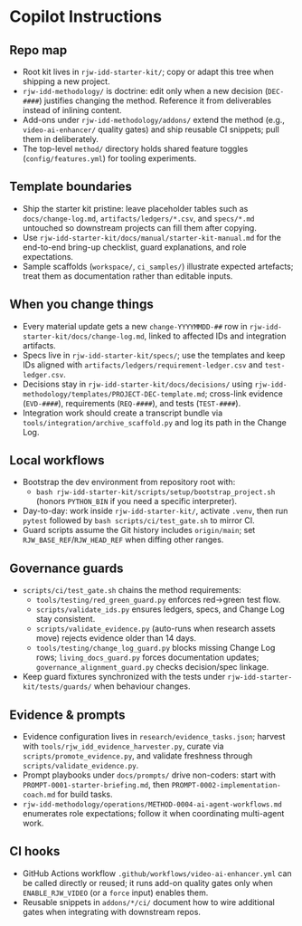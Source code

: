 # Copilot Instructions

## Repo map
- Root kit lives in `rjw-idd-starter-kit/`; copy or adapt this tree when shipping a new project.
- `rjw-idd-methodology/` is doctrine: edit only when a new decision (`DEC-####`) justifies changing the method. Reference it from deliverables instead of inlining content.
- Add-ons under `rjw-idd-methodology/addons/` extend the method (e.g., `video-ai-enhancer/` quality gates) and ship reusable CI snippets; pull them in deliberately.
- The top-level `method/` directory holds shared feature toggles (`config/features.yml`) for tooling experiments.

## Template boundaries
- Ship the starter kit pristine: leave placeholder tables such as `docs/change-log.md`, `artifacts/ledgers/*.csv`, and `specs/*.md` untouched so downstream projects can fill them after copying.
- Use `rjw-idd-starter-kit/docs/manual/starter-kit-manual.md` for the end-to-end bring-up checklist, guard explanations, and role expectations.
- Sample scaffolds (`workspace/`, `ci_samples/`) illustrate expected artefacts; treat them as documentation rather than editable inputs.

## When you change things
- Every material update gets a new `change-YYYYMMDD-##` row in `rjw-idd-starter-kit/docs/change-log.md`, linked to affected IDs and integration artifacts.
- Specs live in `rjw-idd-starter-kit/specs/`; use the templates and keep IDs aligned with `artifacts/ledgers/requirement-ledger.csv` and `test-ledger.csv`.
- Decisions stay in `rjw-idd-starter-kit/docs/decisions/` using `rjw-idd-methodology/templates/PROJECT-DEC-template.md`; cross-link evidence (`EVD-####`), requirements (`REQ-####`), and tests (`TEST-####`).
- Integration work should create a transcript bundle via `tools/integration/archive_scaffold.py` and log its path in the Change Log.

## Local workflows
- Bootstrap the dev environment from repository root with:
  - `bash rjw-idd-starter-kit/scripts/setup/bootstrap_project.sh` (honors `PYTHON_BIN` if you need a specific interpreter).
- Day-to-day: work inside `rjw-idd-starter-kit/`, activate `.venv`, then run `pytest` followed by `bash scripts/ci/test_gate.sh` to mirror CI.
- Guard scripts assume the Git history includes `origin/main`; set `RJW_BASE_REF`/`RJW_HEAD_REF` when diffing other ranges.

## Governance guards
- `scripts/ci/test_gate.sh` chains the method requirements:
  - `tools/testing/red_green_guard.py` enforces red→green test flow.
  - `scripts/validate_ids.py` ensures ledgers, specs, and Change Log stay consistent.
  - `scripts/validate_evidence.py` (auto-runs when research assets move) rejects evidence older than 14 days.
  - `tools/testing/change_log_guard.py` blocks missing Change Log rows; `living_docs_guard.py` forces documentation updates; `governance_alignment_guard.py` checks decision/spec linkage.
- Keep guard fixtures synchronized with the tests under `rjw-idd-starter-kit/tests/guards/` when behaviour changes.

## Evidence & prompts
- Evidence configuration lives in `research/evidence_tasks.json`; harvest with `tools/rjw_idd_evidence_harvester.py`, curate via `scripts/promote_evidence.py`, and validate freshness through `scripts/validate_evidence.py`.
- Prompt playbooks under `docs/prompts/` drive non-coders: start with `PROMPT-0001-starter-briefing.md`, then `PROMPT-0002-implementation-coach.md` for build tasks.
- `rjw-idd-methodology/operations/METHOD-0004-ai-agent-workflows.md` enumerates role expectations; follow it when coordinating multi-agent work.

## CI hooks
- GitHub Actions workflow `.github/workflows/video-ai-enhancer.yml` can be called directly or reused; it runs add-on quality gates only when `ENABLE_RJW_VIDEO` (or a `force` input) enables them.
- Reusable snippets in `addons/*/ci/` document how to wire additional gates when integrating with downstream repos.
